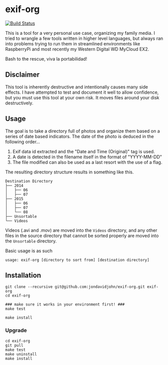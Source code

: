 # exif-org

[![Build Status](https://travis-ci.org/jondavidjohn/exif-org.svg?branch=master)](https://travis-ci.org/jondavidjohn/exif-org)

This is a tool for a very personal use case, organizing my family media.  I tried to wrangle
a few tools written in higher level languages, but always ran into problems trying to run them
in streamlined environments like RaspberryPi and most recently my Western Digital WD MyCloud EX2.

Bash to the rescue, viva la portabilidad!

## Disclaimer

This tool is inherently destructive and intentionally causes many side effects.  I have attempted
to test and document it well to allow confidence, but you must use this tool at your own risk.  It
moves files around your disk destructively.

## Usage

The goal is to take a directory full of photos and organize them based on a series of
date based indicators.  The date of the photo is deduced in the following order...

  1. Exif data id extracted and the "Date and Time (Original)" tag is used.
  2. A date is detected in the filename itself in the format of "YYYY-MM-DD"
  3. The file modified can also be used as a last resort with the use of a flag.

The resulting directory structure results in something like this.

    Destination Directory
    ├── 2014
    │   ├── 06
    │   ├── 07
    ├── 2015
    │   ├── 06
    │   ├── 07
    │   └── 08
    ├── Unsortable
    └── Videos

Videos (.avi and .mov) are moved into the `Videos` directory, and any other files in the source
directory that cannot be sorted properly are moved into the `Unsortable` directory.

Basic usage is as such

    usage: exif-org [directory to sort from] [destination directory]

## Installation

    git clone --recursive git@github.com:jondavidjohn/exif-org.git exif-org
    cd exif-org

    ### make sure it works in your environment first! ###
    make test

    make install

### Upgrade

    cd exif-org
    git pull
    make test
    make uninstall
    make install
